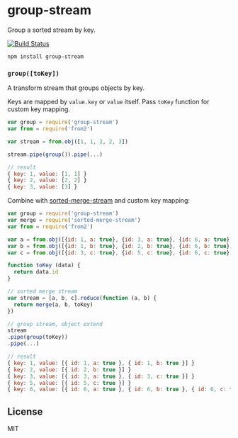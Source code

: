 # group-stream

Group a sorted stream by key.

[![Build Status](https://travis-ci.org/cshum/group-stream.svg?branch=master)](https://travis-ci.org/cshum/group-stream)

```
npm install group-stream
```

### `group([toKey])`
A transform stream that groups objects by key.

Keys are mapped by `value.key` or `value` itself. Pass `toKey` function for custom key mapping.

```js
var group = require('group-stream')
var from = require('from2')

var stream = from.obj([1, 1, 2, 2, 3])

stream.pipe(group()).pipe(...)

// result
{ key: 1, value: [1, 1] }
{ key: 2, value: [2, 2] }
{ key: 3, value: [3] }
```

Combine with [sorted-merge-stream](https://github.com/cshum/sorted-merge-stream) and custom key mapping:

```js
var group = require('group-stream')
var merge = require('sorted-merge-stream')
var from = require('from2')

var a = from.obj([{id: 1, a: true}, {id: 3, a: true}, {id: 6, a: true}])
var b = from.obj([{id: 1, b: true}, {id: 2, b: true}, {id: 6, b: true}])
var c = from.obj([{id: 3, c: true}, {id: 5, c: true}, {id: 6, c: true}])

function toKey (data) {
  return data.id
}

// sorted merge stream
var stream = [a, b, c].reduce(function (a, b) {
  return merge(a, b, toKey)
})

// group stream, object extend
stream
.pipe(group(toKey))
.pipe(...)

// result
{ key: 1, value: [{ id: 1, a: true }, { id: 1, b: true }] }
{ key: 2, value: [{ id: 2, b: true }] }
{ key: 3, value: [{ id: 3, a: true }, { id: 3, c: true }] }
{ key: 5, value: [{ id: 5, c: true }] }
{ key: 6, value: [{ id: 6, a: true }, { id: 6, b: true }, { id: 6, c: true }] }

```

## License

MIT

